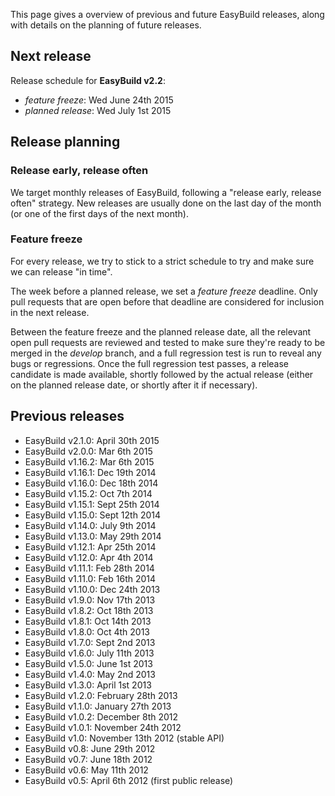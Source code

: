 This page gives a overview of previous and future EasyBuild releases, along with details on the planning of future releases.

## Next release

Release schedule for **EasyBuild v2.2**:

* _feature freeze_: Wed June 24th 2015
* _planned release_: Wed July 1st 2015

## Release planning

### Release early, release often

We target monthly releases of EasyBuild, following a "release early, release often" strategy.
New releases are usually done on the last day of the month (or one of the first days of the next month).

### Feature freeze

For every release, we try to stick to a strict schedule to try and make sure we can release "in time".

The week before a planned release, we set a _feature freeze_ deadline. Only pull requests that are open before that deadline are considered for inclusion in the next release.

Between the feature freeze and the planned release date, all the relevant open pull requests are reviewed and tested to make sure they're ready to be merged in the _develop_ branch, and a full regression test is run to reveal any bugs or regressions.
Once the full regression test passes, a release candidate is made available, shortly followed by the actual release (either on the planned release date, or shortly after it if necessary).

## Previous releases

* EasyBuild v2.1.0: April 30th 2015
* EasyBuild v2.0.0: Mar 6th 2015
* EasyBuild v1.16.2: Mar 6th 2015
* EasyBuild v1.16.1: Dec 19th 2014
* EasyBuild v1.16.0: Dec 18th 2014
* EasyBuild v1.15.2: Oct 7th 2014
* EasyBuild v1.15.1: Sept 25th 2014
* EasyBuild v1.15.0: Sept 12th 2014
* EasyBuild v1.14.0: July 9th 2014
* EasyBuild v1.13.0: May 29th 2014
* EasyBuild v1.12.1: Apr 25th 2014
* EasyBuild v1.12.0: Apr 4th 2014
* EasyBuild v1.11.1: Feb 28th 2014
* EasyBuild v1.11.0: Feb 16th 2014
* EasyBuild v1.10.0: Dec 24th 2013
* EasyBuild v1.9.0: Nov 17th 2013
* EasyBuild v1.8.2: Oct 18th 2013
* EasyBuild v1.8.1: Oct 14th 2013
* EasyBuild v1.8.0: Oct 4th 2013
* EasyBuild v1.7.0: Sept 2nd 2013
* EasyBuild v1.6.0: July 11th 2013
* EasyBuild v1.5.0: June 1st 2013
* EasyBuild v1.4.0: May 2nd 2013
* EasyBuild v1.3.0: April 1st 2013
* EasyBuild v1.2.0: February 28th 2013
* EasyBuild v1.1.0: January 27th 2013
* EasyBuild v1.0.2: December 8th 2012
* EasyBuild v1.0.1: November 24th 2012
* EasyBuild v1.0: November 13th 2012 (stable API)
* EasyBuild v0.8: June 29th 2012
* EasyBuild v0.7: June 18th 2012
* EasyBuild v0.6: May 11th 2012
* EasyBuild v0.5: April 6th 2012 (first public release)